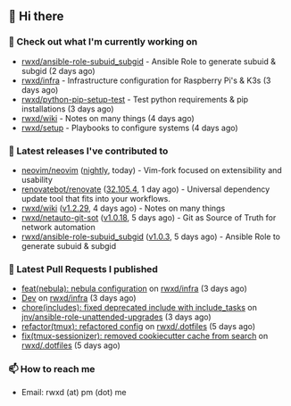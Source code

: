 ## 👋 Hi there

### 👷 Check out what I'm currently working on


- [rwxd/ansible-role-subuid_subgid](https://github.com/rwxd/ansible-role-subuid_subgid) - Ansible Role to generate subuid &amp; subgid (2 days ago)
- [rwxd/infra](https://github.com/rwxd/infra) - Infrastructure configuration for Raspberry Pi&#39;s &amp; K3s (3 days ago)
- [rwxd/python-pip-setup-test](https://github.com/rwxd/python-pip-setup-test) - Test python requirements &amp; pip installations (3 days ago)
- [rwxd/wiki](https://github.com/rwxd/wiki) - Notes on many things (4 days ago)
- [rwxd/setup](https://github.com/rwxd/setup) - Playbooks to configure systems (4 days ago)

### 🔭 Latest releases I've contributed to


- [neovim/neovim](https://github.com/neovim/neovim) ([nightly](https://github.com/neovim/neovim/releases/tag/nightly), today) - Vim-fork focused on extensibility and usability
- [renovatebot/renovate](https://github.com/renovatebot/renovate) ([32.105.4](https://github.com/renovatebot/renovate/releases/tag/32.105.4), 1 day ago) - Universal dependency update tool that fits into your workflows.
- [rwxd/wiki](https://github.com/rwxd/wiki) ([v1.2.29](https://github.com/rwxd/wiki/releases/tag/v1.2.29), 4 days ago) - Notes on many things
- [rwxd/netauto-git-sot](https://github.com/rwxd/netauto-git-sot) ([v1.0.18](https://github.com/rwxd/netauto-git-sot/releases/tag/v1.0.18), 5 days ago) - Git as Source of Truth for network automation
- [rwxd/ansible-role-subuid_subgid](https://github.com/rwxd/ansible-role-subuid_subgid) ([v1.0.3](https://github.com/rwxd/ansible-role-subuid_subgid/releases/tag/v1.0.3), 5 days ago) - Ansible Role to generate subuid &amp; subgid

### 🔨 Latest Pull Requests I published


- [feat(nebula): nebula configuration](https://github.com/rwxd/infra/pull/34) on [rwxd/infra](https://github.com/rwxd/infra) (3 days ago)
- [Dev](https://github.com/rwxd/infra/pull/33) on [rwxd/infra](https://github.com/rwxd/infra) (3 days ago)
- [chore(includes): fixed deprecated include with include_tasks](https://github.com/jnv/ansible-role-unattended-upgrades/pull/100) on [jnv/ansible-role-unattended-upgrades](https://github.com/jnv/ansible-role-unattended-upgrades) (3 days ago)
- [refactor(tmux): refactored config](https://github.com/rwxd/.dotfiles/pull/18) on [rwxd/.dotfiles](https://github.com/rwxd/.dotfiles) (5 days ago)
- [fix(tmux-sessionizer): removed cookiecutter cache from search](https://github.com/rwxd/.dotfiles/pull/17) on [rwxd/.dotfiles](https://github.com/rwxd/.dotfiles) (5 days ago)

### 📫 How to reach me

- Email: rwxd (at) pm (dot) me

